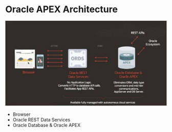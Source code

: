 # Oracle APEX Architecture

![Oracle Apex Architecture](images/oracle_apex_architecture.JPG)

- Browser
- Oracle REST Data Services
- Oracle Database & Oracle APEX

